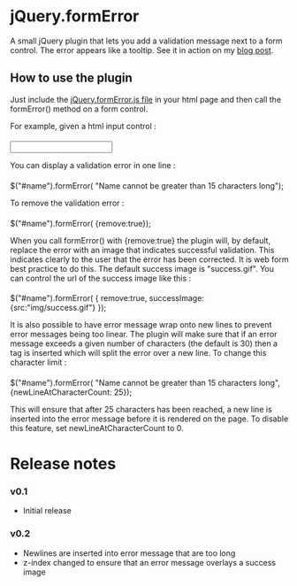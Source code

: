 # jQuery.formError

A small jQuery plugin that lets you add a validation message next to a form control. The error appears like a tooltip. See it in action on my [blog post](http://www.garethelms.org/2012/01/jquery-form-error-plugin/).

## How to use the plugin

Just include the [jQuery.formError.js file](https://github.com/GarethElms/jQuery.formError/blob/master/jquery.formError.js) in your html page and then call the formError() method on a form control.

For example, given a html input control :

####

<input type="text" id="name" name="name" />

You can display a validation error in one line :

####

$("#name").formError( "Name cannot be greater than 15 characters long");

To remove the validation error :

####

$("#name").formError( {remove:true});

When you call formError() with {remove:true} the plugin will, by default, replace the error with an image that indicates successful validation. This indicates clearly to the user that the error has been corrected. It is web form best practice to do this. The default success image is "success.gif". You can control the url of the success image like this :

####

$("#name").formError(
   {
      remove:true,
      successImage: {src:"img/success.gif"}
   });

It is also possible to have error message wrap onto new lines to prevent error messages being too linear. The plugin will make sure that if an error message exceeds a given number of characters (the default is 30) then a <br/> tag is inserted which will split the error over a new line. To change this character limit :

####

$("#name").formError( "Name cannot be greater than 15 characters long", {newLineAtCharacterCount: 25});

This will ensure that after 25 characters has been reached, a new line is inserted into the error message before it is rendered on the page. To disable this feature, set newLineAtCharacterCount to 0.

# Release notes

### v0.1

* Initial release

### v0.2

* Newlines are inserted into error message that are too long
* z-index changed to ensure that an error message overlays a success image